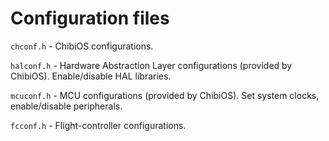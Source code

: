 # Configuration files

`chconf.h` - ChibiOS configurations.

`halconf.h` - Hardware Abstraction Layer configurations (provided by ChibiOS). Enable/disable HAL libraries.

`mcuconf.h` - MCU configurations (provided by ChibiOS). Set system clocks, enable/disable peripherals.

`fcconf.h` - Flight-controller configurations.